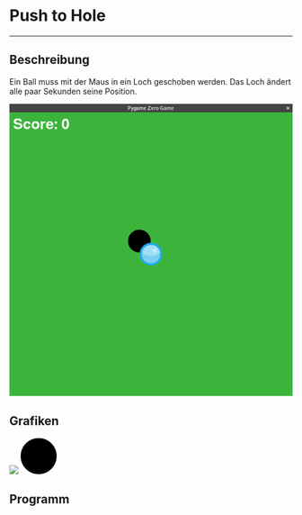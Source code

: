 # Push to Hole
---

## Beschreibung

Ein Ball muss mit der Maus in ein Loch geschoben werden. Das Loch ändert alle paar Sekunden seine Position.

![](images/screenshot-push-to-hole.png)

## Grafiken

![](samples/images/ball_blue.png)
![](samples/images/hole.png)

## Programm

``` python samples/push_to_hole.py
```
